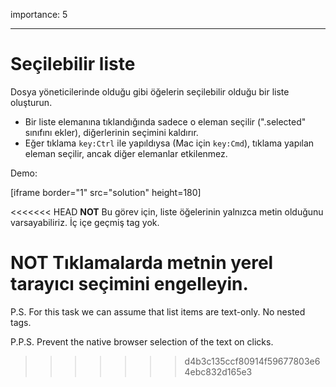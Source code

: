 importance: 5

---

# Seçilebilir liste

Dosya yöneticilerinde olduğu gibi öğelerin seçilebilir olduğu bir liste oluşturun.

 - Bir liste elemanına tıklandığında sadece o eleman seçilir (".selected" sınıfını ekler), diğerlerinin seçimini kaldırır.
 - Eğer tıklama `key:Ctrl` ile yapıldıysa (Mac için `key:Cmd`), tıklama yapılan eleman seçilir, ancak diğer elemanlar etkilenmez.

Demo:

[iframe border="1" src="solution" height=180]

<<<<<<< HEAD
**NOT** Bu görev için, liste öğelerinin yalnızca metin olduğunu varsayabiliriz. İç içe geçmiş tag yok.

**NOT** Tıklamalarda metnin yerel tarayıcı seçimini engelleyin.
=======
P.S. For this task we can assume that list items are text-only. No nested tags.

P.P.S. Prevent the native browser selection of the text on clicks.
>>>>>>> d4b3c135ccf80914f59677803e64ebc832d165e3
